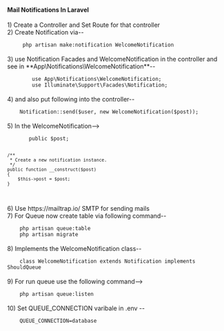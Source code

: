 <h4>Mail Notifications In Laravel</h4>
1) Create a Controller and Set Route for that controller<br/>
2) Create Notification via-- <br/>
<code>
     php artisan make:notification WelcomeNotification 
</code>
<br/>
3) use Notification Facades and WelcomeNotification in the controller and see in **App\Notifications\WelcomeNotification**-- <br/>
<code>
        use App\Notifications\WelcomeNotification;
        use Illuminate\Support\Facades\Notification;
</code>
<br/>
4) and also put following into the controller-- <br/>
<code>
    Notification::send($user, new WelcomeNotification($post));
</code>
<br/>
5) In the WelcomeNotification-->
<br/>
<code>
       public $post;

    /**
     * Create a new notification instance.
     */
    public function __construct($post)
    {
        $this->post = $post;
    }
</code>
<br/>
6) Use https://mailtrap.io/ SMTP for sending mails<br/>
7) For Queue now create table via following command--<br/>
<code>
    php artisan queue:table
    php artisan migrate
</code>
<br/>
8) Implements the WelcomeNotification class-- <br/>
<code>
    class WelcomeNotification extends Notification implements ShouldQueue
</code>
<br/>
9) For run queue use the following command--> <br/>
<code>
    php artisan queue:listen
</code><br/>
10) Set QUEUE_CONNECTION varibale in .env --<br/>
<code>
    QUEUE_CONNECTION=database
</code>
